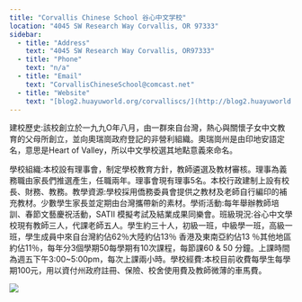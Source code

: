 ```yaml
---
title: "Corvallis Chinese School 谷心中文学校"
location: "4045 SW Research Way Corvallis, OR 97333"
sidebar:
  - title: "Address"
    text: "4045 SW Research Way Corvallis, OR97333"
  - title: "Phone"
    text: "n/a"
  - title: "Email"
    text: "CorvallisChineseSchool@comcast.net"
  - title: "Website"
    text: "[blog2.huayuworld.org/corvalliscs/](http://blog2.huayuworld.org/corvalliscs)"
---
```


建校歷史:該校創立於一九九O年八月，由一群來自台灣，熱心與關懷子女中文教育的父母所創立，並向奧瑞崗政府登記的非營利組織。奧瑞崗州是由印地安語定名，意思是Heart of Valley，所以中文學校選其地點意義來命名。

學校組織:本校設有理事會，制定學校教育方針，教師遴選及教材審核。理事為義務職由家長們推選產生，任職兩年。理事會現有理事5名。本校行政建制上設有校長、財務、教務。教學資源:學校採用僑務委員會提供之教材及老師自行編印的補充教材。少數學生家長並定期由台灣攜帶新的素材。學術活動:每年舉辦教師培訓、春節文藝慶祝活動，SATⅡ 模擬考試及結業成果同樂會。班級現況:谷心中文學校現有教師三人，代課老師五人。學生約三十人，初級一班，中級學一班，高級一班，學生成員中來自台灣約佔62％大陸約佔13％ 香港及東南亞約佔13 ％其他地區約佔11％，每年分3個學期50每學期有10次課程，每節課60 & 50 分鐘。上課時間為週五下午3:00~5:00pm，每次上課兩小時。學校經費:本校目前收費每學生每學期100元，用以資付州政府註冊、保險、校舍使用費及教師微薄的車馬費。

![](https://res.cloudinary.com/dhngj18do/image/upload/f_auto,q_auto/v1/images/activities/ccs_tpmq5tz7iaewyvc95ssi)
